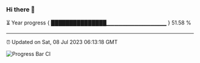 ### Hi there 👋

⏳ Year progress { ███████████████▁▁▁▁▁▁▁▁▁▁▁▁▁▁▁ } 51.58 %

---

⏰ Updated on Sat, 08 Jul 2023 06:13:18 GMT

![Progress Bar CI](https://github.com/liununu/liununu/workflows/Progress%20Bar%20CI/badge.svg)
